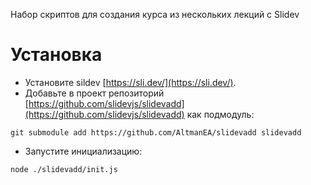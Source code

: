 Набор скриптов для создания курса из нескольких лекций с Slidev

# Установка

- Установите sildev [https://sli.dev/](https://sli.dev/).
- Добавьте в проект репозиторий [https://github.com/slidevjs/slidevadd](https://github.com/slidevjs/slidevadd) как подмодуль: 
```
git submodule add https://github.com/AltmanEA/slidevadd slidevadd
```
- Запустите инициализацию:
```
node ./slidevadd/init.js
```
